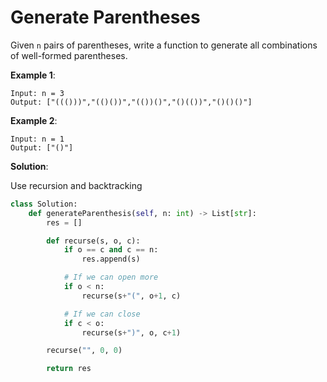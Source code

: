 
# Generate Parentheses

Given `n` pairs of parentheses, write a function to generate all combinations of well-formed parentheses.

**Example 1**:

```
Input: n = 3
Output: ["((()))","(()())","(())()","()(())","()()()"]
```

**Example 2**:

```
Input: n = 1
Output: ["()"]
```

**Solution**:

Use recursion and backtracking

```python
class Solution:
    def generateParenthesis(self, n: int) -> List[str]:
        res = []

        def recurse(s, o, c):
            if o == c and c == n:
                res.append(s)

            # If we can open more
            if o < n:
                recurse(s+"(", o+1, c)

            # If we can close
            if c < o:
                recurse(s+")", o, c+1)

        recurse("", 0, 0)

        return res
```